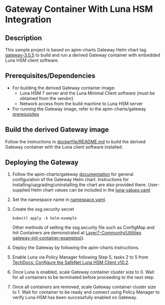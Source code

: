 # Gateway Container With Luna HSM Integration

## Description
This sample project is based on apim-charts Gateway Helm chart tag [gateway-3.0.5](https://github.com/CAAPIM/apim-charts/tree/gateway-3.0.5)
to build and run a derived Gateway container with embedded Luna HSM client software.

## Prerequisites/Dependencies
* For building the derived Gateway container image:
   * Luna HSM 7 server and the Luna Minimal Client software (must be obtained from the vendor)
   * Network access from the build machine to Luna HSM server
* For running the Gateway image, refer to the apim-charts/gateway [prerequisites](https://github.com/CAAPIM/apim-charts/tree/gateway-3.0.5/charts/gateway#prerequisites)

## Build the derived Gateway image
Follow the instructions in [dockerfile/README.md](dockerfile/README.md) to build the derived Gateway container
with the Luna client software installed.

## Deploying the Gateway

1. Follow the apim-charts/gateway [documentation](https://github.com/CAAPIM/apim-charts/blob/gateway-3.0.5/charts/gateway/README.md)
   for general configuration of the Gateway Helm chart. Instructions for installing/upgrading/uninstalling the chart are also provided there.
   User-supplied Helm chart values can be included in the [luna-values.yaml](helm-example/luna-values.yaml)

1. Set the namespace name in [namespace.yaml](helm-example/namespace.yaml).

1. Create the ssg.security secret
   ```
   kubectl apply -k helm-example
   ```

   Other methods of setting the ssg.security file such as ConfigMap and Init Containers are
   demonstrated at [Layer7-Community/Utilities gateway-init-container-examples)](https://github.com/Layer7-Community/Utilities/tree/main/gateway-init-container-examples)).

1. Deploy the Gateway by following the apim-charts instructions.

1. Enable Luna via Policy Manager following Step 5, tasks 2 to 5 from [TechDocs: Configure the SafeNet Luna HSM Client v10.2](https://techdocs.broadcom.com/us/en/ca-enterprise-software/layer7-api-management/api-gateway/10-1/install-configure-upgrade/configure-the-appliance-gateway/configure-hardware-security-modules-hsm/configure-safenet-luna-sa-hsm-parent/configure-the-safenet-luna-hsm-client-v102.html).

1. Once Luna is enabled, scale Gateway container cluster size to 0. Wait for all containers to be terminated before proceeding to the next step.

1. Once all containers are removed, scale Gateway container cluster size to 1. Wait for container to be ready and connect using Policy Manager to verify Luna HSM has been successfully enabled on Gateway.

